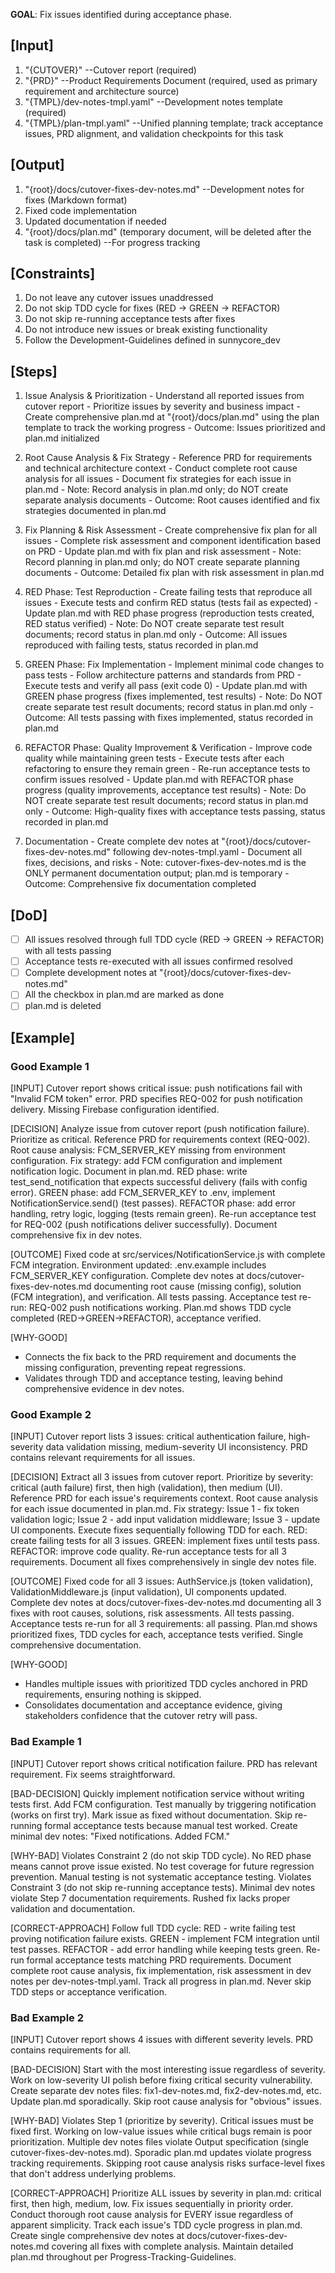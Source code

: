 **GOAL**: Fix issues identified during acceptance phase.

## [Input]
  1. "{CUTOVER}" --Cutover report (required)
  2. "{PRD}" --Product Requirements Document (required, used as primary requirement and architecture source)
  3. "{TMPL}/dev-notes-tmpl.yaml" --Development notes template (required)
  4. "{TMPL}/plan-tmpl.yaml" --Unified planning template; track acceptance issues, PRD alignment, and validation checkpoints for this task

## [Output]
  1. "{root}/docs/cutover-fixes-dev-notes.md" --Development notes for fixes (Markdown format)
  2. Fixed code implementation
  3. Updated documentation if needed
  4. "{root}/docs/plan.md" (temporary document, will be deleted after the task is completed) --For progress tracking

## [Constraints]
  1. Do not leave any cutover issues unaddressed
  2. Do not skip TDD cycle for fixes (RED → GREEN → REFACTOR)
  3. Do not skip re-running acceptance tests after fixes
  4. Do not introduce new issues or break existing functionality
  5. Follow the Development-Guidelines defined in sunnycore_dev

## [Steps]
  1. Issue Analysis & Prioritization
    - Understand all reported issues from cutover report
    - Prioritize issues by severity and business impact
    - Create comprehensive plan.md at "{root}/docs/plan.md" using the plan template to track the working progress
    - Outcome: Issues prioritized and plan.md initialized

  2. Root Cause Analysis & Fix Strategy
    - Reference PRD for requirements and technical architecture context
    - Conduct complete root cause analysis for all issues
    - Document fix strategies for each issue in plan.md
    - Note: Record analysis in plan.md only; do NOT create separate analysis documents
    - Outcome: Root causes identified and fix strategies documented in plan.md

  3. Fix Planning & Risk Assessment
    - Create comprehensive fix plan for all issues
    - Complete risk assessment and component identification based on PRD
    - Update plan.md with fix plan and risk assessment
    - Note: Record planning in plan.md only; do NOT create separate planning documents
    - Outcome: Detailed fix plan with risk assessment in plan.md

  4. RED Phase: Test Reproduction
    - Create failing tests that reproduce all issues
    - Execute tests and confirm RED status (tests fail as expected)
    - Update plan.md with RED phase progress (reproduction tests created, RED status verified)
    - Note: Do NOT create separate test result documents; record status in plan.md only
    - Outcome: All issues reproduced with failing tests, status recorded in plan.md

  5. GREEN Phase: Fix Implementation
    - Implement minimal code changes to pass tests
    - Follow architecture patterns and standards from PRD
    - Execute tests and verify all pass (exit code 0)
    - Update plan.md with GREEN phase progress (fixes implemented, test results)
    - Note: Do NOT create separate test result documents; record status in plan.md only
    - Outcome: All tests passing with fixes implemented, status recorded in plan.md

  6. REFACTOR Phase: Quality Improvement & Verification
    - Improve code quality while maintaining green tests
    - Execute tests after each refactoring to ensure they remain green
    - Re-run acceptance tests to confirm issues resolved
    - Update plan.md with REFACTOR phase progress (quality improvements, acceptance test results)
    - Note: Do NOT create separate test result documents; record status in plan.md only
    - Outcome: High-quality fixes with acceptance tests passing, status recorded in plan.md

  7. Documentation
    - Create complete dev notes at "{root}/docs/cutover-fixes-dev-notes.md" following dev-notes-tmpl.yaml
    - Document all fixes, decisions, and risks
    - Note: cutover-fixes-dev-notes.md is the ONLY permanent documentation output; plan.md is temporary
    - Outcome: Comprehensive fix documentation completed

## [DoD]
  - [ ] All issues resolved through full TDD cycle (RED → GREEN → REFACTOR) with all tests passing
  - [ ] Acceptance tests re-executed with all issues confirmed resolved
  - [ ] Complete development notes at "{root}/docs/cutover-fixes-dev-notes.md"
  - [ ] All the checkbox in plan.md are marked as done
  - [ ] plan.md is deleted

## [Example]

### Good Example 1
[INPUT]
Cutover report shows critical issue: push notifications fail with "Invalid FCM token" error. PRD specifies REQ-002 for push notification delivery. Missing Firebase configuration identified.

[DECISION]
Analyze issue from cutover report (push notification failure). Prioritize as critical. Reference PRD for requirements context (REQ-002). Root cause analysis: FCM_SERVER_KEY missing from environment configuration. Fix strategy: add FCM configuration and implement notification logic. Document in plan.md. RED phase: write test_send_notification that expects successful delivery (fails with config error). GREEN phase: add FCM_SERVER_KEY to .env, implement NotificationService.send() (test passes). REFACTOR phase: add error handling, retry logic, logging (tests remain green). Re-run acceptance test for REQ-002 (push notifications deliver successfully). Document comprehensive fix in dev notes.

[OUTCOME]
Fixed code at src/services/NotificationService.js with complete FCM integration. Environment updated: .env.example includes FCM_SERVER_KEY configuration. Complete dev notes at docs/cutover-fixes-dev-notes.md documenting root cause (missing config), solution (FCM integration), and verification. All tests passing. Acceptance test re-run: REQ-002 push notifications working. Plan.md shows TDD cycle completed (RED→GREEN→REFACTOR), acceptance verified.

[WHY-GOOD]
- Connects the fix back to the PRD requirement and documents the missing configuration, preventing repeat regressions.
- Validates through TDD and acceptance testing, leaving behind comprehensive evidence in dev notes.

### Good Example 2
[INPUT]
Cutover report lists 3 issues: critical authentication failure, high-severity data validation missing, medium-severity UI inconsistency. PRD contains relevant requirements for all issues.

[DECISION]
Extract all 3 issues from cutover report. Prioritize by severity: critical (auth failure) first, then high (validation), then medium (UI). Reference PRD for each issue's requirements context. Root cause analysis for each issue documented in plan.md. Fix strategy: Issue 1 - fix token validation logic; Issue 2 - add input validation middleware; Issue 3 - update UI components. Execute fixes sequentially following TDD for each. RED: create failing tests for all 3 issues. GREEN: implement fixes until tests pass. REFACTOR: improve code quality. Re-run acceptance tests for all 3 requirements. Document all fixes comprehensively in single dev notes file.

[OUTCOME]
Fixed code for all 3 issues: AuthService.js (token validation), ValidationMiddleware.js (input validation), UI components updated. Complete dev notes at docs/cutover-fixes-dev-notes.md documenting all 3 fixes with root causes, solutions, risk assessments. All tests passing. Acceptance tests re-run for all 3 requirements: all passing. Plan.md shows prioritized fixes, TDD cycles for each, acceptance tests verified. Single comprehensive documentation.

[WHY-GOOD]
- Handles multiple issues with prioritized TDD cycles anchored in PRD requirements, ensuring nothing is skipped.
- Consolidates documentation and acceptance evidence, giving stakeholders confidence that the cutover retry will pass.

### Bad Example 1
[INPUT]
Cutover report shows critical notification failure. PRD has relevant requirement. Fix seems straightforward.

[BAD-DECISION]
Quickly implement notification service without writing tests first. Add FCM configuration. Test manually by triggering notification (works on first try). Mark issue as fixed without documentation. Skip re-running formal acceptance tests because manual test worked. Create minimal dev notes: "Fixed notifications. Added FCM."

[WHY-BAD]
Violates Constraint 2 (do not skip TDD cycle). No RED phase means cannot prove issue existed. No test coverage for future regression prevention. Manual testing is not systematic acceptance testing. Violates Constraint 3 (do not skip re-running acceptance tests). Minimal dev notes violate Step 7 documentation requirements. Rushed fix lacks proper validation and documentation.

[CORRECT-APPROACH]
Follow full TDD cycle: RED - write failing test proving notification failure exists. GREEN - implement FCM integration until test passes. REFACTOR - add error handling while keeping tests green. Re-run formal acceptance tests matching PRD requirements. Document complete root cause analysis, fix implementation, risk assessment in dev notes per dev-notes-tmpl.yaml. Track all progress in plan.md. Never skip TDD steps or acceptance verification.

### Bad Example 2
[INPUT]
Cutover report shows 4 issues with different severity levels. PRD contains requirements for all.

[BAD-DECISION]
Start with the most interesting issue regardless of severity. Work on low-severity UI polish before fixing critical security vulnerability. Create separate dev notes files: fix1-dev-notes.md, fix2-dev-notes.md, etc. Update plan.md sporadically. Skip root cause analysis for "obvious" issues.

[WHY-BAD]
Violates Step 1 (prioritize by severity). Critical issues must be fixed first. Working on low-value issues while critical bugs remain is poor prioritization. Multiple dev notes files violate Output specification (single cutover-fixes-dev-notes.md). Sporadic plan.md updates violate progress tracking requirements. Skipping root cause analysis risks surface-level fixes that don't address underlying problems.

[CORRECT-APPROACH]
Prioritize ALL issues by severity in plan.md: critical first, then high, medium, low. Fix issues sequentially in priority order. Conduct thorough root cause analysis for EVERY issue regardless of apparent simplicity. Track each issue's TDD cycle progress in plan.md. Create single comprehensive dev notes at docs/cutover-fixes-dev-notes.md covering all fixes with complete analysis. Maintain detailed plan.md throughout per Progress-Tracking-Guidelines.
